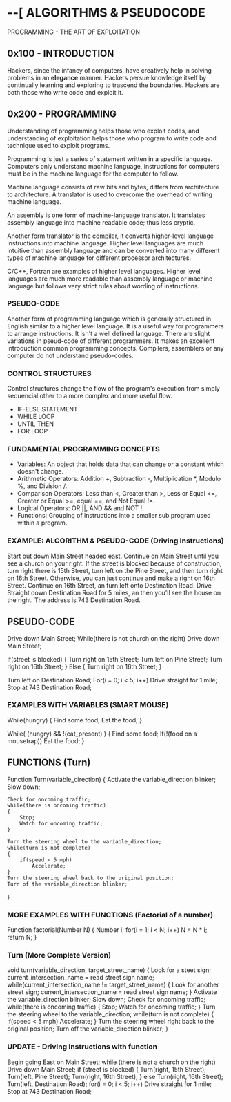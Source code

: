 # --[ ALGORITHMS & PSEUDOCODE

PROGRAMMING - THE ART OF EXPLOITATION

## 0x100 - INTRODUCTION
Hackers, since the infancy of computers, have creatively help in solving problems in an **elegance** manner.
Hackers persue knowledge itself by continually learning and exploring to trascend the boundaries.
Hackers are both those who write code and exploit it.

## 0x200 - PROGRAMMING
Understanding of programming helps those who exploit codes, and understanding of exploitation helps those who program to write code and technique used to exploit programs.

Programming is just a series of statement written in a specific language. Computers only understand machine language, instructions for computers must be in the machine language for the computer to follow.

Machine language consists of raw bits and bytes, differs from architecture to architecture. A translator is used to overcome the overhead of writing machine language.

An assembly is one form of machine-language translator. It translates assembly language into machine readable code; thus less cryptic.

Another form translator is the compiler, it converts higher-level language instructions into machine language. Higher level languages are much intuitive than assembly language and can be converted into many different types of machine language for different processor architectures.

C/C++, Fortran are examples of higher level languages. Higher level languages are much more readable than assembly language or machine language but follows very strict rules about wording of instructions.

### PSEUDO-CODE
Another form of programming language which is generally structured in English similar to a higher level language.
It is a useful way for programmers to arrange instructions. It isn't a well defined language. There are slight variations in pseud-code of different programmers.
It makes an excellent introduction common programming concepts. Compilers, assemblers or any computer do not understand pseudo-codes.

### CONTROL STRUCTURES
Control structures change the flow of the program's execution from simply sequencial other to a more complex and more useful flow.
* IF-ELSE STATEMENT
* WHILE LOOP
* UNTIL THEN
* FOR LOOP

### FUNDAMENTAL PROGRAMMING CONCEPTS
* Variables: An object that holds data that can change or a constant which doesn't change.
* Arithmetic Operators: Addition +, Subtraction -, Multiplication \*, Modulo %, and Division /.
* Comparison Operators: Less than <, Greater than >, Less or Equal <=, Greater or Equal >=, equal ==, and Not Equal !=.
* Logical Operators: OR ||, AND && and NOT !.
* Functions: Grouping of instructions into a smaller sub program used within a program.

### EXAMPLE: ALGORITHM & PSEUDO-CODE (Driving Instructions)
Start out down Main Street headed east.
Continue on Main Street until you see a church on your right.
If the street is blocked because of construction, turn right there is 15th Street, turn left on the Pine Street, and then turn right on 16th Street.
Otherwise, you can just continue and make a right on 16th Street.
Continue on 16th Street, an turn left onto Destination Road.
Drive Straight down Destination Road for 5 miles, an then you'll see the house on the right.
The address is 743 Destination Road.

## PSEUDO-CODE

Drive down Main Street;
While(there is not church on the right)
	Drive down Main Street;

If(street is blocked)
{
	Turn right on 15th Street;
	Turn left on Pine Street;
	Turn right on 16th Street;
}
Else
{
	Turn right on 16th Street;
}

Turn left on Destination Road;
For(i = 0; i < 5; i++)
	Drive straight for 1 mile;
Stop at 743 Destination Road;

### EXAMPLES WITH VARIABLES (SMART MOUSE)

While(hungry)
{
	Find some food;
	Eat the food;
}

While( (hungry) && !(cat_present) )
{
	Find some food;
	If(!(food on a mousetrap))
		Eat the food;
}

## FUNCTIONS (Turn)

Function Turn(variable\_direction)
{
	Activate the variable_direction blinker;
	Slow down;
	
	Check for oncoming traffic;
	while(there is oncoming traffic)
	{
		Stop;
		Watch for oncoming traffic;
	}

	Turn the steering wheel to the variable_direction;
	while(turn is not complete)
	{
		if(speed < 5 mph)
			Accelerate;
	}
	Turn the steering wheel back to the original position;
	Turn of the variable_direction blinker;
}

### MORE EXAMPLES WITH FUNCTIONS (Factorial of a number)
Function factorial(Number N)
{
	Number i;
	for(i = 1; i < N; i++)
		N = N * i;
	return N; 
}

### Turn (More Complete Version)

void turn(variable\_direction, target\_street\_name) 
{
	Look for a steet sign;
	current_intersection_name = read street sign name;
	while(current_intersection_name != target_street_name)
	{
		Look for another street sign;
		current_intersection_name = read street sign name;
	}
	Activate the variable_direction blinker;
	Slow down;
	Check for oncoming traffic;
	while(there is oncoming traffic)
	{
		Stop;
		Watch for oncoming traffic;
	}
	Turn the steering wheel to the variable_direction;
	while(turn is not complete)
	{
		if(speed < 5 mph)
			Accelerate;
	}
	Turn the steering wheel right back to the original position;
	Turn off the variable_direction blinker;
}

### UPDATE - Driving Instructions with function
Begin going East on Main Street;
while (there is not a church on the right)
	Drive down Main Street;
if (street is blocked)
{
	Turn(right, 15th Street);
	Turn(left, Pine Street);
	Turn(right, 16th Street);
}
else
	Turn(right, 16th Street);
Turn(left, Destination Road);
for(i = 0; i < 5; i++)
	Drive straight for 1 mile;
Stop at 743 Destination Road;
